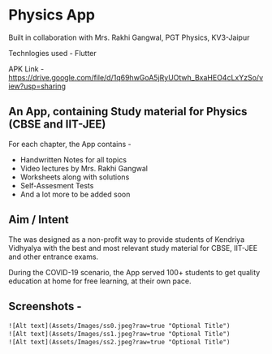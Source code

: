 # Physics App
Built in collaboration with Mrs. Rakhi Gangwal, PGT Physics, KV3-Jaipur

Technlogies used - Flutter

APK Link - https://drive.google.com/file/d/1q69hwGoA5jRyUOtwh_BxaHEO4cLxYzSo/view?usp=sharing

## An App, containing Study material for Physics (CBSE and IIT-JEE)

For each chapter, the App contains - 
- Handwritten Notes for all topics
- Video lectures by Mrs. Rakhi Gangwal
- Worksheets along with solutions
- Self-Assesment Tests
- And a lot more to be added soon

## Aim / Intent

The was designed as a non-profit way to provide students of Kendriya Vidhyalya with the best and most relevant study material for CBSE, IIT-JEE and other entrance exams.

During the COVID-19 scenario, the App served 100+ students to get quality education at home for free learning, at their own pace.

## Screenshots - 
    ![Alt text](Assets/Images/ss0.jpeg?raw=true "Optional Title")
    ![Alt text](Assets/Images/ss1.jpeg?raw=true "Optional Title")
    ![Alt text](Assets/Images/ss2.jpeg?raw=true "Optional Title")
    